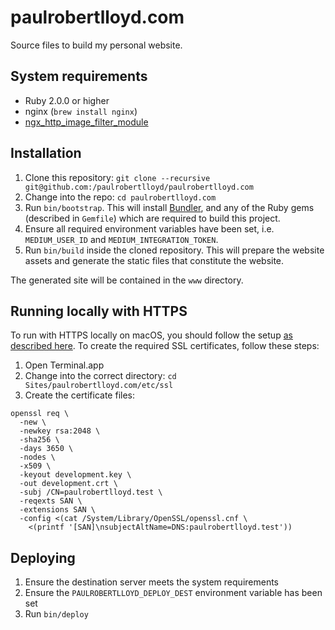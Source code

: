 # paulrobertlloyd.com

Source files to build my personal website.

## System requirements
* Ruby 2.0.0 or higher
* nginx (`brew install nginx`)
* [ngx_http_image_filter_module][1]

## Installation
1. Clone this repository: `git clone --recursive git@github.com:/paulrobertlloyd/paulrobertlloyd.com`
2. Change into the repo: `cd paulrobertlloyd.com`
3. Run `bin/bootstrap`. This will install [Bundler][2], and any of the Ruby gems (described in `Gemfile`) which are required to build this project.
4. Ensure all required environment variables have been set, i.e. `MEDIUM_USER_ID` and `MEDIUM_INTEGRATION_TOKEN`.
5. Run `bin/build` inside the cloned repository. This will prepare the website assets and generate the static files that constitute the website.

The generated site will be contained in the `www` directory.

## Running locally with HTTPS
To run with HTTPS locally on macOS, you should follow the setup [as described here][4]. To create the required SSL certificates, follow these steps:

1. Open Terminal.app
2. Change into the correct directory: `cd Sites/paulrobertlloyd.com/etc/ssl`
3. Create the certificate files:

  ```
  openssl req \
    -new \
    -newkey rsa:2048 \
    -sha256 \
    -days 3650 \
    -nodes \
    -x509 \
    -keyout development.key \
    -out development.crt \
    -subj /CN=paulrobertlloyd.test \
    -reqexts SAN \
    -extensions SAN \
    -config <(cat /System/Library/OpenSSL/openssl.cnf \
      <(printf '[SAN]\nsubjectAltName=DNS:paulrobertlloyd.test'))
  ```

## Deploying
1. Ensure the destination server meets the system requirements
2. Ensure the `PAULROBERTLLOYD_DEPLOY_DEST` environment variable has been set
2. Run `bin/deploy`

[1]: http://nginx.org/en/docs/http/ngx_http_image_filter_module.html
[2]: http://bundler.io
[3]: http://jekyllrb.com
[4]: https://gist.github.com/jed/6147872
